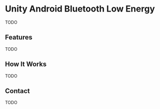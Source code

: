 # Unity Android Bluetooth Low Energy

TODO

## Features

TODO

## How It Works

TODO

## Contact

TODO
